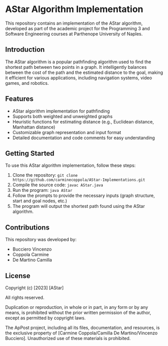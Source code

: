 # AStar Algorithm Implementation

This repository contains an implementation of the AStar algorithm, developed as part of the academic project for the Programming 3 and Software Engineering courses at Parthenope University of Naples.

## Introduction

The AStar algorithm is a popular pathfinding algorithm used to find the shortest path between two points in a graph. It intelligently balances between the cost of the path and the estimated distance to the goal, making it efficient for various applications, including navigation systems, video games, and robotics.

## Features

- AStar algorithm implementation for pathfinding
- Supports both weighted and unweighted graphs
- Heuristic functions for estimating distance (e.g., Euclidean distance, Manhattan distance)
- Customizable graph representation and input format
- Detailed documentation and code comments for easy understanding

## Getting Started

To use this AStar algorithm implementation, follow these steps:

1. Clone the repository: `git clone https://github.com/carminecoppola/AStar-Implementations.git`
2. Compile the source code: `javac AStar.java`
3. Run the program: `java AStar`
4. Follow the prompts to provide the necessary inputs (graph structure, start and goal nodes, etc.)
5. The program will output the shortest path found using the AStar algorithm.

## Contributions

This repository was developed by:

- Bucciero Vincenzo
- Coppola Carmine
- De Martino Camilla
## License

Copyright (c) [2023] [AStar]

All rights reserved.

Duplication or reproduction, in whole or in part, in any form or by any means, is prohibited without the prior written permission of the author, except as permitted by copyright laws.

The ApPost project, including all its files, documentation, and resources, is the exclusive property of [Carmine Coppola/Camilla De Martino/Vincenzo Bucciero]. Unauthorized use of these materials is prohibited.
